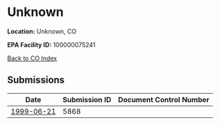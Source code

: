 # Unknown

**Location:** Unknown, CO

**EPA Facility ID:** 100000075241

[Back to CO Index](../../index.md)

## Submissions

| Date | Submission ID | Document Control Number |
|------|--------------|-------------------------|
| [1999-06-21](submissions/5868.md) | 5868 |  |
